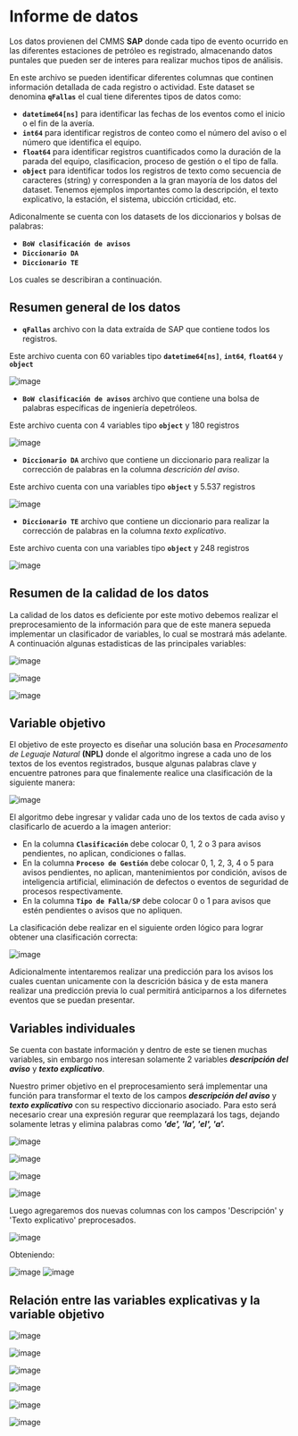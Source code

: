 # Informe de datos

Los datos provienen del CMMS **SAP** donde cada tipo de evento ocurrido en las diferentes estaciones de petróleo es registrado, almacenando datos puntales que pueden ser de interes para realizar muchos tipos de análisis.

En este archivo se pueden identificar diferentes columnas que continen información detallada de cada registro o actividad. Este dataset se denomina **`qFallas`** el cual tiene diferentes tipos de datos como:

*   **`datetime64[ns]`** para identificar las fechas de los eventos como el inicio o el fin de la avería.
*   **`int64`** para identificar registros de conteo como el número del aviso o el número que identifica el equipo.   
*   **`float64`** para identificar registros cuantificados como la duración de la parada del equipo, clasificacion, proceso de gestión o el tipo de falla.
*   **`object`** para identificar todos los registros de texto como secuencia de caracteres (string) y corresponden a la gran mayoría de los datos del dataset. Tenemos ejemplos importantes como la descripción, el texto explicativo, la estación, el sistema, ubicción crticidad, etc.

Adiconalmente se cuenta con los datasets de los diccionarios y bolsas de palabras:

*   **`BoW clasificación de avisos`** 
*   **`Diccionario DA`**
*   **`Diccionario TE`**

Los cuales se describiran a continuación.

## Resumen general de los datos 

*   **`qFallas`** archivo con la data extraída de SAP que contiene todos los registros.

Este archivo cuenta con 60 variables tipo **`datetime64[ns]`**, **`int64`**, **`float64`** y **`object`**

![image](https://user-images.githubusercontent.com/119147133/205520784-0739fce8-6364-4577-8043-983807ae45d4.png)

*   **`BoW clasificación de avisos`** archivo que contiene una bolsa de palabras específicas de ingeniería depetróleos.

Este archivo cuenta con 4 variables tipo **`object`** y 180 registros

![image](https://user-images.githubusercontent.com/119147133/205521213-7325a928-1822-418a-a9e1-e51daa9e3a44.png)

*   **`Diccionario DA`** archivo que contiene un diccionario para realizar la corrección de palabras en la columna *descrición del aviso*. 

Este archivo cuenta con una variables tipo **`object`** y 5.537 registros

![image](https://user-images.githubusercontent.com/119147133/205521238-c70da6b2-e070-4222-87ed-a40028f55f0e.png)

*   **`Diccionario TE`** archivo que contiene un diccionario para realizar la corrección de palabras en la columna *texto explicativo*. 

Este archivo cuenta con una variables tipo **`object`** y 248 registros

![image](https://user-images.githubusercontent.com/119147133/205521255-19c941eb-2695-4f2a-a900-402515521c88.png)

## Resumen de la calidad de los datos

La calidad de los datos es deficiente por este motivo debemos realizar el preprocesamiento de la información para que de este manera sepueda implementar un clasificador de variables, lo cual se mostrará más adelante. A continuación algunas estadisticas de las principales variables:

![image](https://user-images.githubusercontent.com/119147133/205522734-04c44523-2c0b-4a1d-8f52-79e065be1ec6.png)

![image](https://user-images.githubusercontent.com/119147133/205522749-27c862b0-3b90-497e-bd9b-ba4f2dcc4240.png)

![image](https://user-images.githubusercontent.com/119147133/205522753-1f07a3ae-f890-44a0-a707-56f6b9ec8e5b.png)

## Variable objetivo

El objetivo de este proyecto es diseñar una solución basa en *Procesamento de Leguaje Natural* **(NPL)** donde el algoritmo ingrese a cada uno de los textos de los eventos registrados, busque algunas palabras clave y encuentre patrones para que finalemente realice una clasificación de la siguiente manera:

![image](https://user-images.githubusercontent.com/119147133/205521661-d669ce31-588e-4e89-965e-967baafa19ab.png)

El algoritmo debe ingresar y validar cada uno de los textos de cada aviso y clasificarlo de acuerdo a la imagen anterior:

*   En la columna **`Clasificación`** debe colocar 0, 1, 2 o 3 para avisos pendientes, no aplican, condiciones o fallas.
*   En la columna **`Proceso de Gestión`** debe colocar 0, 1, 2, 3, 4 o 5 para avisos pendientes, no aplican, mantenimientos por condición, avisos de inteligencia artificial, eliminación de defectos o eventos de seguridad de procesos respectivamente.
*   En la columna **`Tipo de Falla/SP`** debe colocar 0 o 1 para avisos que estén pendientes o avisos que no apliquen.

La clasificación debe realizar en el siguiente orden lógico para lograr obtener una clasificación correcta:

![image](https://user-images.githubusercontent.com/119147133/205521667-4dda5a68-7549-43b9-9ec7-816d6a44f700.png)

Adicionalmente intentaremos realizar una predicción para los avisos los cuales cuentan unicamente con la descrición básica y de esta manera realizar una predicción previa lo cual permitirá anticiparnos a los difernetes eventos que se puedan presentar.

## Variables individuales

Se cuenta con bastate información y dentro de este se tienen muchas variables, sin embargo nos interesan solamente 2 variables ***descripción del aviso*** y  ***texto explicativo***.

Nuestro primer objetivo en el preprocesamiento será implementar una función para transformar el texto de los campos ***descripción del aviso*** y ***texto explicativo*** con su respectivo diccionario asociado. Para esto será necesario crear una expresión regurar que reemplazará los tags, dejando solamente letras y elimina palabras como ***'de', 'la', 'el', 'a'.***  

![image](https://user-images.githubusercontent.com/119147133/205523409-6a94d3d8-0f27-4a6d-9ce2-03004e565d22.png)

![image](https://user-images.githubusercontent.com/119147133/205523431-2343a1fe-3a35-4aae-84e5-aa1122f0f641.png)

![image](https://user-images.githubusercontent.com/119147133/205523450-c3e75d88-2f48-4fe7-8fd1-3726dfdfcc55.png)

![image](https://user-images.githubusercontent.com/119147133/205523467-4e0d906c-4032-4ca3-b065-9c7d3a2f85c7.png)

Luego agregaremos dos nuevas columnas con los campos 'Descripción' y 'Texto explicativo' preprocesados.

![image](https://user-images.githubusercontent.com/119147133/205523503-afe4f2f7-e8b5-4d0d-8356-15d671c5ddf3.png)

Obteniendo:

![image](https://user-images.githubusercontent.com/119147133/205523516-9597e0e6-bc4e-464b-b25e-a3925ab27964.png) ![image](https://user-images.githubusercontent.com/119147133/205523528-9b0bf08a-b37e-42c4-8b5a-3315f0988460.png)

## Relación entre las variables explicativas y la variable objetivo

![image](https://user-images.githubusercontent.com/119147133/205522757-1adc91df-b7c7-430a-ada9-d344bc546abb.png)

![image](https://user-images.githubusercontent.com/119147133/205522820-1fc82d19-cb16-4178-be46-650f1e2ed6d0.png)

![image](https://user-images.githubusercontent.com/119147133/205522833-f337a1fa-0310-441d-a06e-299b995c3f26.png)

![image](https://user-images.githubusercontent.com/119147133/205522855-ad3d56a1-9dff-45b2-9db7-99093cfbc498.png)

![image](https://user-images.githubusercontent.com/119147133/205522870-28159c6c-d2c8-4ef0-8e5b-9ea4696d262d.png)

![image](https://user-images.githubusercontent.com/119147133/205522880-78a2cc84-3f68-49b1-a5fa-c302af5d57f8.png)
